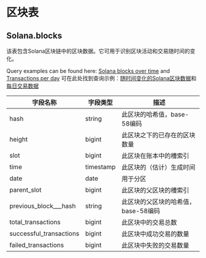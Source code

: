 # 区块表

## Solana.blocks

该表包含Solana区块链中的区块数据。它可用于识别区块活动和交易随时间的变化。

Query examples can be found here: [Solana blocks over time](https://dune.xyz/queries/389979) and [Transactions per day](https://dune.xyz/queries/390045)
可在此处找到查询示例：[随时间变化的Solana区块数据](https://dune.xyz/queries/389979)和[每日交易数据](https://dune.xyz/queries/390045)

| 字段名称               | 字段类型 | 描述                                         |
| ------------------------- | ----------- | --------------------------------------------------- |
| hash                      | string      | 此区块的哈希值，base-58编码      |
| height                    | bigint      | 此区块之下的已存在的区块数量             |
| slot                      | bigint      | 此区块在账本中的槽索引               |
| time                      | timestamp   | 此区块的（估计）生成时间        |
| date                      | date        | 用于分区                                |
| parent\_slot              | bigint      | 此区块的父区块的槽索引               |
| previous\_block\_\_\_hash | string      | 此区块的父区块的哈希值，base-58编码    |
| total\_transactions       | bigint      | 此区块中的交易总数      |
| successful\_transactions  | bigint      | 此区块中成功交易的数量 |
| failed\_transactions      | bigint      | 此区块中失败的交易数量     |

##
